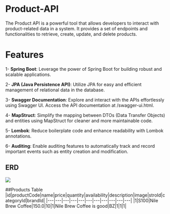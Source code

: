 # Product-API
The Product API is a powerful tool that allows developers to interact with product-related data in a system. It provides a set of endpoints and functionalities to retrieve, create, update, and delete products.

# Features
1- **Spring Boot**: Leverage the power of Spring Boot for building robust and scalable applications.

2- **JPA (Java Persistence API)**: Utilize JPA for easy and efficient management of relational data in the database.

3- **Swagger Documentation**: Explore and interact with the APIs effortlessly using Swagger UI. Access the API documentation at /swagger-ui.html.

4- **MapStruct**: Simplify the mapping between DTOs (Data Transfer Objects) and entities using MapStruct for cleaner and more maintainable code.

5- **Lombok**: Reduce boilerplate code and enhance readability with Lombok annotations.

6- **Auditing**: Enable auditing features to automatically track and record important events such as entity creation and modification.

## ERD
[![](https://mermaid.ink/img/pako:eNqVkk9rhDAQxb9KmPPuF_C8FGQpFHorQhmTqRuqGZs_B1G_-ybGtQrbQ4958_PlPTMjSFYEBZC9aGwsdpWpjBC9ZRWkF2M6CNGyEeVFvF3z0XmrTfOAPpPFYWCwWwXFoW4pkloelZ-Axms_HL5T5KTVvddssl4zt4QmztEHd2B1hw1t6Zoos6VS7RSJnhq2Q6nEy3Wn1xaNim2yOOfCG72r3OTO4o9uz0PPy3C5Y7X6dfq_0ZZqms7nadzepRAV1JScnfBcQWLznU_AG7pEwAk6sh1qFd97iVaBv1FMAYlSaL8TNkcOg-f3wUgovA10gtCrGGTdECi-sHVRJaXjT3_NC7Ts0Ql6NB_MD2a-A5dhy44?type=png)](https://mermaid.live/edit#pako:eNqVkk9rhDAQxb9KmPPuF_C8FGQpFHorQhmTqRuqGZs_B1G_-ybGtQrbQ4958_PlPTMjSFYEBZC9aGwsdpWpjBC9ZRWkF2M6CNGyEeVFvF3z0XmrTfOAPpPFYWCwWwXFoW4pkloelZ-Axms_HL5T5KTVvddssl4zt4QmztEHd2B1hw1t6Zoos6VS7RSJnhq2Q6nEy3Wn1xaNim2yOOfCG72r3OTO4o9uz0PPy3C5Y7X6dfq_0ZZqms7nadzepRAV1JScnfBcQWLznU_AG7pEwAk6sh1qFd97iVaBv1FMAYlSaL8TNkcOg-f3wUgovA10gtCrGGTdECi-sHVRJaXjT3_NC7Ts0Ql6NB_MD2a-A5dhy44)

##Products Table
|id|productCode|name|price|quantity|availability|description|image|stroId|categoryId|brandId|
|---|---|---|---|---|---|---|---|---|---|---|
|1|S100|Nile Brew Coffee|150.0|10|1|Nile Brew Coffee is good|BZ|1|1|1|



